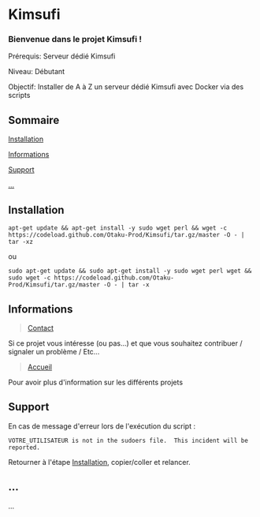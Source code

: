 # Kimsufi

### Bienvenue dans le projet Kimsufi !

Prérequis: Serveur dédié Kimsufi

Niveau: Débutant

Objectif: Installer de A à Z un serveur dédié Kimsufi avec Docker via des scripts

## Sommaire

[Installation](#Installation)

[Informations](#Informations)

[Support](#Support)

[...](#...)

## Installation

```
apt-get update && apt-get install -y sudo wget perl && wget -c https://codeload.github.com/Otaku-Prod/Kimsufi/tar.gz/master -O - | tar -xz
```
ou 

```
sudo apt-get update && sudo apt-get install -y sudo wget perl wget && sudo wget -c https://codeload.github.com/Otaku-Prod/Kimsufi/tar.gz/master -O - | tar -x
```

## Informations <a id="Informations"></a>

> [Contact](https://otaku-prod.fr/contact/)

Si ce projet vous intéresse (ou pas...) et que vous souhaitez contribuer / signaler un problème / Etc... 

> [Accueil](https://otaku-prod.fr/)

Pour avoir plus d'information sur les différents projets  

## Support <a id="Support"></a>

En cas de message d'erreur lors de l'exécution du script :

```
VOTRE_UTILISATEUR is not in the sudoers file.  This incident will be reported.
```

Retourner à l'étape [Installation](#Installation), copier/coller et relancer.

## ... <a id="..."></a>

...
